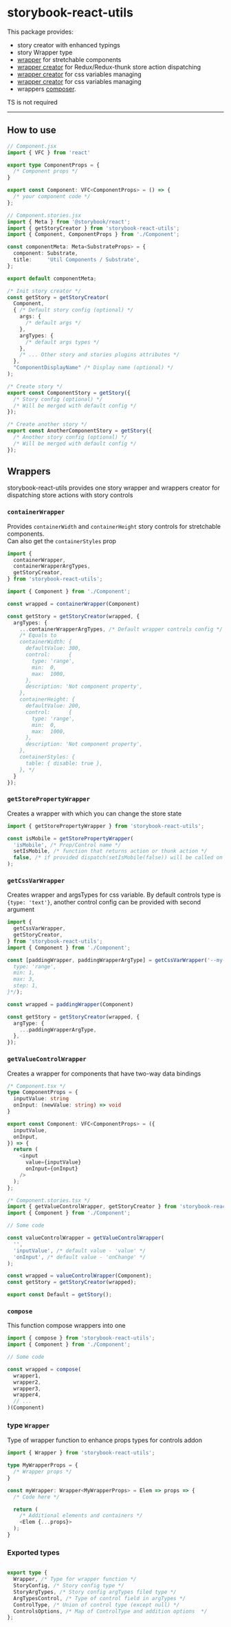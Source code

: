 # storybook-react-utils

This package provides:
* story creator with enhanced typings
* story Wrapper type
* [wrapper](#containerWrapper) for stretchable components
* [wrapper creator](#getStorePropertyWrapper) for Redux/Redux-thunk store action dispatching
* [wrapper creator](#getCssVarWrapper) for css variables managing
* [wrapper creator](#getValueControlWrapper) for css variables managing
* wrappers [composer](#compose).

TS is not required

---

## How to use

```ts
// Component.jsx
import { VFC } from 'react'

export type ComponentProps = {
  /* Component props */
}

export const Component: VFC<ComponentProps> = () => {
  /* your component code */
};

// Component.stories.jsx
import { Meta } from '@storybook/react';
import { getStoryCreator } from 'storybook-react-utils';
import { Component, ComponentProps } from './Component';

const componentMeta: Meta<SubstrateProps> = {
  component: Substrate,
  title:     'Util Components / Substrate',
};

export default componentMeta;

/* Init story creator */
const getStory = getStoryCreator(
  Component,
  { /* Default story config (optional) */
    args: {
      /* default args */
    },
    argTypes: {
      /* default args types */
    },
    /* ... Other story and stories plugins attributes */
  },
  "ComponentDisplayName" /* Display name (optional) */
);

/* Create story */
export const ComponentStory = getStory({
  /* Story config (optional) */
  /* Will be merged with default config */
});

/* Create another story */
export const AnotherComponentStory = getStory({
  /* Another story config (optional) */
  /* Will be merged with default config */
});
```

## Wrappers

storybook-react-utils provides one story wrapper and wrappers creator for dispatching store actions with story controls


<h3 id="containerWrapper">
  <code>containerWrapper</code>
</h3>

Provides `containerWidth` and `containerHeight` story controls for stretchable components.   
Сan also get the `containerStyles` prop

```ts
import {
  containerWrapper,
  containerWrapperArgTypes,
  getStoryCreator,
} from 'storybook-react-utils';

import { Component } from './Component';

const wrapped = containerWrapper(Component)

const getStory = getStoryCreator(wrapped, {
  argTypes: {
    ...containerWrapperArgTypes, /* Default wrapper controls config */
    /* Equals to
    containerWidth: {
      defaultValue: 300,
      control:      {
        type: 'range',
        min:  0,
        max:  1000,
      },
      description: 'Not component property',
    },
    containerHeight: {
      defaultValue: 200,
      control:      {
        type: 'range',
        min:  0,
        max:  1000,
      },
      description: 'Not component property',
    },
    containerStyles: {
      table: { disable: true },
    }, */
  }
});
```

<h3 id="getStorePropertyWrapper">
  <code>getStorePropertyWrapper</code>
</h3>

Creates a wrapper with which you can change the store state

```ts
import { getStorePropertyWrapper } from 'storybook-react-utils';

const isMobile = getStorePropertyWrapper(
  'isMobile', /* Prop/Control name */
  setIsMobile, /* function that returns action or thunk action */
  false, /* if provided dispatch(setIsMobile(false)) will be called on unmount (optional) */
);

```

<h3 id="getCssVarWrapper">
  <code>getCssVarWrapper</code>
</h3>

Creates wrapper and argsTypes for css variable. By default controls type is `{type: 'text'}`, another control config can be provided with second argument

```ts
import {
  getCssVarWrapper,
  getStoryCreator,
} from 'storybook-react-utils';
import { Component } from './Component';

const [paddingWrapper, paddingWrapperArgType] = getCssVarWrapper('--my-padding-var'/*, {
  type: 'range',
  min: 1,
  max: 3,
  step: 1,
}*/);

const wrapped = paddingWrapper(Component)

const getStory = getStoryCreator(wrapped, {
  argType: {
    ...paddingWrapperArgType,
  },
});

```

<h3 id="getValueControlWrapper">
  <code>getValueControlWrapper</code>
</h3>

Creates a wrapper for components that have two-way data bindings

```ts
/* Component.tsx */
type ComponentProps = {
  inputValue: string
  onInput: (newValue: string) => void
}

export const Component: VFC<ComponentProps> = ({
  inputValue,
  onInput,
}) => {
  return (
    <input
      value={inputValue}
      onInput={onInput}
    />
  );
};

/* Component.stories.tsx */
import { getValueControlWrapper, getStoryCreator } from 'storybook-react-utils';
import { Component } from './Component';

// Some code

const valueControlWrapper = getValueControlWrapper(
  '',
  'inputValue', /* default value - 'value' */
  'onInput', /* default value - 'onChange' */
);

const wrapped = valueControlWrapper(Component);
const getStory = getStoryCreator(wrapped);

export const Default = getStory();
```

<h3 id="compose">
  <code>compose</code>
</h3>


This function compose wrappers into one

```ts
import { compose } from 'storybook-react-utils';
import { Component } from './Component';

// Some code

const wrapped = compose(
  wrapper1,
  wrapper2,
  wrapper3,
  wrapper4,
  // ...
)(Component)

```

### type `Wrapper`

Type of wrapper function to enhance props types for controls addon

```ts
import { Wrapper } from 'storybook-react-utils';

type MyWrapperProps = {
  /* Wrapper props */
}

const myWrapper: Wrapper<MyWrapperProps> = Elem => props => {
  /* Code here */

  return (
    /* Additional elements and containers */
    <Elem {...props}>
  );
}
```

### Exported types

```ts

export type {
  Wrapper, /* Type for wrapper function */
  StoryConfig, /* Story config type */
  StoryArgTypes, /* Story config argTypes filed type */
  ArgTypesControl, /* Type of control field in argTypes */
  ControlType, /* Union of control type (except null) */
  ControlsOptions, /* Map of ControlType and addition options  */
};
```
